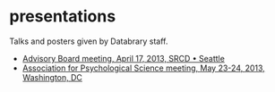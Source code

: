 presentations
=============
Talks and posters given by Databrary staff.

- [Advisory Board meeting,  April 17, 2013, SRCD • Seattle](2013-04-17-adv-bd-mtg)
- [Association for Psychological Science meeting, May 23-24, 2013, Washington, DC](2013-05-23-24-aps)